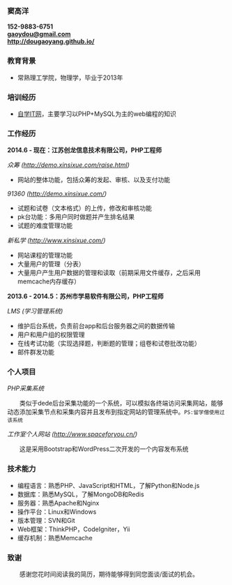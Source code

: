 ### 窦高洋
__152-9883-6751__  
__[gaoydou@gmail.com](mailto:gaoydou@gmail.com)__  
__<http://dougaoyang.github.io/>__


### 教育背景
- 常熟理工学院，物理学，毕业于2013年


### 培训经历
- [自学IT网](http://www.zixue.it)，主要学习以PHP+MySQL为主的web编程的知识


### 工作经历
__2014.6 - 现在：江苏创龙信息技术有限公司，PHP工程师__

*众筹 (<http://demo.xinsixue.com/raise.html>)*

- 网站的整体功能，包括众筹的发起、审核、以及支付功能

*91360 (<http://demo.xinsixue.com/>)*

- 试题和试卷（文本格式）的上传，修改和审核功能
- pk台功能：多用户同时做题并产生排名结果
- 试题的难度管理功能

*新私学 (<http://www.xinsixue.com/>)*

- 网站课程的管理功能
- 大量用户的管理（分表）
- 大量用户产生用户数据的管理和读取（前期采用文件缓存，之后采用memcache内存缓存）

__2013.6 - 2014.5：苏州市学易软件有限公司，PHP工程师__

*LMS (学习管理系统)*

- 维护后台系统，负责前台app和后台服务器之间的数据传输
- 用户和用户组的权限管理
- 在线考试功能（实现选择题，判断题的管理；组卷和试卷批改功能）
- 邮件群发功能


### 个人项目
*PHP采集系统*

　　类似于dede后台采集功能的一个系统，可以模拟各终端访问采集网站，能够动态添加采集节点和采集内容并且发布到指定网站的管理系统中。`PS:留学僧使用过该系统`


*工作室个人网站 (<http://www.spaceforyou.cn/>)*

　　这是采用Bootstrap和WordPress二次开发的一个内容发布系统


### 技术能力
- 编程语言：熟悉PHP、JavaScript和HTML，了解Python和Node.js
- 数据库：熟悉MySQL，了解MongoDB和Redis
- 服务器：熟悉Apache和Nginx
- 操作平台：Linux和Windows
- 版本管理：SVN和Git
- Web框架：ThinkPHP，CodeIgniter，Yii
- 缓存机制：熟悉Memcache


### 致谢
　　感谢您花时间阅读我的简历，期待能够得到同您面谈/面试的机会。
